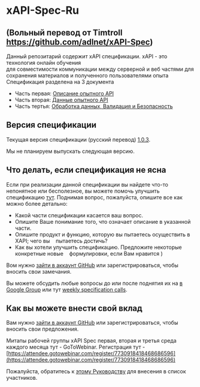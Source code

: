 # xAPI-Spec-Ru
## (Вольный перевод от Timtroll https://github.com/adlnet/xAPI-Spec)

Данный репозитарий содержит xAPI спецификации. xAPI - это технология онлайн обучения  
для совместимости коммуникации между серверной и веб частями для сохранения материалов 
и полученного пользователями опыта Спецификация разделена на 3 документа

*   Часть первая:   [Описание опытного API](./xAPI-About.md#partone)
*   Часть вторая:   [Данные опытного API](./xAPI-Data.md#parttwo)
*   Часть тертья:   [Обработка данных, Валидация и Безопасность](./xAPI-Communication.md#partthree)

## Версия спецификации

Текущая версия спецификации (русский перевод)
[1.0.3](https://github.com/adlnet/xAPI-Spec-Ru/).

Мы не планируем выпускать следующая версию.

## Что делать, если спецификация не ясна

Если при реализации данной спецификации вы найдете что-то непонятное или
бесполезное, вы можете помочь улучшить спецификацию [тут](https://github.com/adlnet/xAPI-Spec/issues).
Поднимая вопрос, пожалуйста, опишите все как можно более детально:

* Какой части спецификации касается ваш вопрос.
* Опишите Ваше понимание того, что означает описание в указанной части.
* Опишите продукт и функцию, которую вы пытаетесь осуществить в XAPI; чего вы
   пытаетесь достичь?
* Как вы хотели улучшить спецификацию. Предложите некоторые конкретные новые
   формулировки, если Вам нравится )

Вом нужно [зайти в аккаунт GitHub](https://github.com/signup/free) или зарегистрироваться, 
чтобы вносить свои замечания.

Вы можете обсудить любые вопросы до или после поднятия их на
[в Google Group](https://groups.google.com/a/adlnet.gov/forum/#!forum/xapi-spec)
или тут
[weekly specification calls](https://attendee.gotowebinar.com/register/7730918418468686596).

## Как вы можете внести свой вклад

Вам нужно [зайти в аккаунт GitHub](https://github.com/signup/free) или зарегистрироваться, 
чтобы вносить свои предложения.

Митапы рабочей группы xAPI Spec
первая, вторая и третья среда каждого месяца тут - GoToWebinar. Регистрация тут - [https://attendee.gotowebinar.com/register/7730918418468686596](https://attendee.gotowebinar.com/register/7730918418468686596)

Пожалуйста, обратитесь к [этому Руководству](CONTRIBUTING.md) для внесения в список участников.
